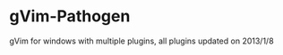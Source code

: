 gVim-Pathogen
=============

gVim for windows with multiple plugins, all plugins updated on 2013/1/8

